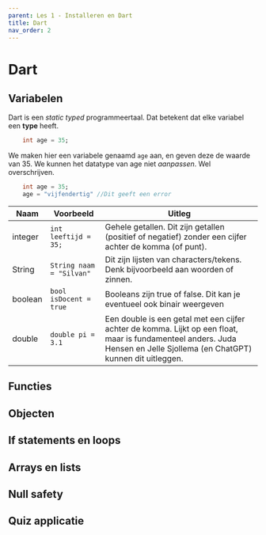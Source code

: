 ```yaml
---
parent: Les 1 - Installeren en Dart
title: Dart
nav_order: 2
---
```


# Dart

## Variabelen
Dart is een *static typed* programmeertaal. Dat betekent dat elke variabel een **type** heeft.
```dart
    int age = 35;
```
We maken hier een variabele genaamd `age` aan, en geven deze de waarde van 35. We kunnen het datatype van age niet *aanpassen*. Wel overschrijven.
```dart
    int age = 35;
    age = "vijfendertig" //Dit geeft een error
```

| Naam | Voorbeeld | Uitleg
| ---- | ----------- | ------- |
| integer  | `int leeftijd = 35;`    | Gehele getallen. Dit zijn getallen (positief of negatief) zonder een cijfer achter de komma (of punt). |
| String | `String naam = "Silvan"`     | Dit zijn lijsten van characters/tekens. Denk bijvoorbeeld aan woorden of zinnen. |
| boolean    | `bool isDocent = true`    | Booleans zijn true of false. Dit kan je eventueel ook binair weergeven |
| double | `double pi = 3.1` | Een double is een getal met een cijfer achter de komma. Lijkt op een float, maar is fundamenteel anders. Juda Hensen en Jelle Sjollema (en ChatGPT) kunnen dit uitleggen. |

### 

## Functies

## Objecten

## If statements en loops

## Arrays en lists

## Null safety

## Quiz applicatie
